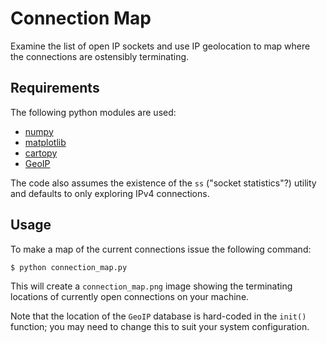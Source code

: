 # Connection Map

Examine the list of open IP sockets and use IP geolocation to map where the connections are ostensibly terminating.

## Requirements

The following python modules are used:

* [numpy](http://www.numpy.org)
* [matplotlib](https://matplotlib.org)
* [cartopy](http://scitools.org.uk/cartopy/)
* [GeoIP](https://pypi.python.org/pypi/GeoIP)

The code also assumes the existence of the `ss` ("socket statistics"?) utility and defaults to only exploring IPv4 connections.

## Usage

To make a map of the current connections issue the following command:

```
$ python connection_map.py
```

This will create a `connection_map.png` image showing the terminating locations of currently open connections on your machine.

Note that the location of the `GeoIP` database is hard-coded in the `init()` function; you may need to change this to suit your system configuration.
